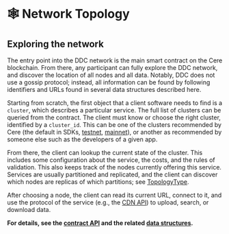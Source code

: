 # 🕸 Network Topology

## Exploring the network

The entry point into the DDC network is the main smart contract on the Cere blockchain.
From there, any participant can fully explore the DDC network, and discover the location of all nodes and all data.
Notably, DDC does not use a gossip protocol; instead, all information can be found by following
identifiers and URLs found in several data structures described here.

Starting from scratch, the first object that a client software needs to find is a `cluster`, which describes a particular service. The full list of clusters can be queried from the contract. The client must know or choose the right cluster, identified by a `cluster_id`. This can be one of the clusters recommended by Cere
(the default in SDKs, [testnet](/testnet/ddc-network-testnet.md), [mainnet](/mainnet/ddc-network.md)),
or another as recommended by someone else such as the developers of a given app.

From there, the client can lookup the current state of the cluster. This includes some configuration about the service, the costs, and the rules of validation. This also keeps track of the nodes currently offering this service. Services are usually partitioned and replicated, and the client can discover which nodes are replicas of which partitions; see [TopologyType](contract-params-schema.md#topologytype).

After choosing a node, the client can read its current URL, connect to it, and use the protocol of the service (e.g., the [CDN API](cdn-api.md)) to upload, search, or download data.

**For details, see the [contract API](smart-contract-api.md) and the related [data structures](contract-params-schema.md).**

